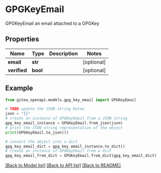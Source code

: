 # GPGKeyEmail

GPGKeyEmail an email attached to a GPGKey

## Properties

Name | Type | Description | Notes
------------ | ------------- | ------------- | -------------
**email** | **str** |  | [optional] 
**verified** | **bool** |  | [optional] 

## Example

```python
from gitea_openapi.models.gpg_key_email import GPGKeyEmail

# TODO update the JSON string below
json = "{}"
# create an instance of GPGKeyEmail from a JSON string
gpg_key_email_instance = GPGKeyEmail.from_json(json)
# print the JSON string representation of the object
print(GPGKeyEmail.to_json())

# convert the object into a dict
gpg_key_email_dict = gpg_key_email_instance.to_dict()
# create an instance of GPGKeyEmail from a dict
gpg_key_email_from_dict = GPGKeyEmail.from_dict(gpg_key_email_dict)
```
[[Back to Model list]](../README.md#documentation-for-models) [[Back to API list]](../README.md#documentation-for-api-endpoints) [[Back to README]](../README.md)


